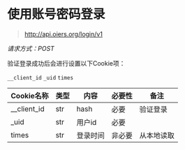 # 使用账号密码登录

> http://api.oiers.org/login/v1

*请求方式：POST*

验证登录成功后会进行设置以下Cookie项：

`__client_id` `_uid`   `times` 

| Cookie名称      | 类型 | 内容             | 必要性 | 备注             |
| ----------- | ---- | ---------------- | ------ | ---------------- |
| __client_id | str  | hash              | 必要   | 验证登录        |
| _uid    | str  | 用户id     | 必要   |  |
| times     | str  | 登录时间         | 非必要   | 从本地读取       |
